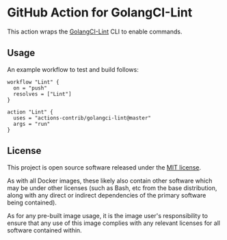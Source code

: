 # GitHub Action for GolangCI-Lint

[golangci-lint]: https://github.com/golangci/golangci-lint

This action wraps the [GolangCI-Lint][golangci-lint] CLI to enable commands.

## Usage

An example workflow to test and build follows:

```hcl
workflow "Lint" {
  on = "push"
  resolves = ["Lint"]
}

action "Lint" {
  uses = "actions-contrib/golangci-lint@master"
  args = "run"
}
```

## License

[MIT]: https://opensource.org/licenses/MIT

This project is open source software released under the [MIT license][MIT].

As with all Docker images, these likely also contain other software which may be
under other licenses (such as Bash, etc from the base distribution, along with
any direct or indirect dependencies of the primary software being contained).

As for any pre-built image usage, it is the image user's responsibility to
ensure that any use of this image complies with any relevant licenses for all
software contained within.
